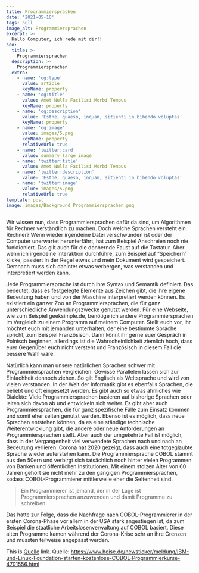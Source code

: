 ```yaml
---
title: Programmiersprachen
date: '2021-05-10'
tags: null
image_alt: Programmiersprachen
excerpt: >-
  Hallo Computer, ich rede mit dir!!
seo:
  title: >-
    Programmiersprachen
  description: >-
    Programmiersprachen
  extra:
    - name: 'og:type'
      value: article
      keyName: property
    - name: 'og:title'
      value: Amet Nulla Facilisi Morbi Tempus
      keyName: property
    - name: 'og:description'
      value: 'Estne, quaeso, inquam, sitienti in bibendo voluptas'
      keyName: property
    - name: 'og:image'
      value: images/5.png
      keyName: property
      relativeUrl: true
    - name: 'twitter:card'
      value: summary_large_image
    - name: 'twitter:title'
      value: Amet Nulla Facilisi Morbi Tempus
    - name: 'twitter:description'
      value: 'Estne, quaeso, inquam, sitienti in bibendo voluptas'
    - name: 'twitter:image'
      value: images/5.png
      relativeUrl: true
template: post
image: images/Background_Programmiersprachen.png
---
```

Wir wissen nun, dass Programmiersprachen dafür da sind, um Algorithmen für Rechner verständlich zu machen.
Doch welche Sprachen versteht ein Rechner? Wenn wieder irgendeine Datei verschwunden ist oder der Computer unerwartet herunterfährt, hat zum Beispiel  Anschreien noch nie funktioniert. Das gilt auch für die donnernde Faust auf die Tastatur. Aber wenn ich irgendeine Interaktion durchführe, zum Beispiel auf “Speichern” klicke, passiert in der Regel etwas und mein Dokument wird gespeichert. Demnach muss sich dahinter etwas verbergen, was verstanden und interpretiert werden kann.

Jede Programmiersprache ist durch ihre Syntax und Semantik definiert. Das bedeutet, dass es festgelegte Elemente aus Zeichen gibt, die ihre eigene Bedeutung haben und von der Maschine interpretiert werden können. 
Es existiert ein ganzer Zoo an Programmiersprachen, die für ganz unterschiedliche Anwendungszwecke genutzt werden. Für eine Webseite, wie zum Beispiel geeksimple.de, benötige ich andere Programmiersprachen im Vergleich zu einem Programm auf meinem Computer.
Stellt euch vor, ihr möchtet euch mit jemanden unterhalten, der eine bestimmte Sprache spricht, zum Beispiel Französisch. Dann könnt ihr gerne euer Gespräch in Polnisch beginnen, allerdings ist die Wahrscheinlichkeit ziemlich hoch, dass euer Gegenüber euch nicht versteht und Französisch in diesem Fall die bessere Wahl wäre. 

Natürlich kann man unsere natürlichen Sprachen schwer mit Programmiersprachen vergleichen. Gewisse Parallelen lassen sich zur Einfachheit dennoch ziehen. So gilt Englisch als Weltsprache und wird von vielen verstanden. In der Welt der Informatik gibt es ebenfalls Sprachen, die beliebt und oft eingesetzt werden. Es gibt auch so etwas ähnliches wie Dialekte: Viele Programmiersprachen basieren auf bisherige Sprachen oder leiten sich davon ab und entwickeln sich weiter. Es gibt aber auch Programmiersprachen, die für ganz spezifische Fälle zum Einsatz kommen und somit eher selten genutzt werden. Ebenso ist es möglich, dass neue Sprachen entstehen können, da es eine ständige technische Weiterentwicklung gibt, die andere oder neue Anforderungen an Programmiersprachen stellt. Aber auch der umgekehrte Fall ist möglich, dass in der Vergangenheit viel verwendete Sprachen nach und nach an Bedeutung verlieren. 
Corona hat 2020 gezeigt, dass auch eine totgeglaubte Sprache wieder auferstehen kann. 
Die Programmiersprache COBOL stammt aus den 50ern und verbirgt sich tatsächlich noch hinter vielen Programmen von Banken und öffentlichen Institutionen. Mit einem stolzen Alter von 60 Jahren gehört sie nicht mehr zu den gängigen Programmiersprachen, sodass COBOL-Programmierer mittlerweile eher die Seltenheit sind. 
> Ein Programmierer ist jemand, der in der Lage ist Programmiersprachen anzuwenden und damit Programme zu schreiben.

Das hatte zur Folge, dass die Nachfrage nach COBOL-Programmierer in der ersten Corona-Phase vor allem in der USA stark angestiegen ist, da zum Beispiel die staatliche Arbeitslosenverwaltung auf COBOL basiert. Diese alten Programme kamen während der Corona-Krise sehr an ihre Grenzen und mussten teilweise angepasst werden. 

This is [Quelle](http://example.com) link.
Quelle: https://www.heise.de/newsticker/meldung/IBM-und-Linux-Foundation-starten-kostenlose-COBOL-Programmierkurse-4701556.html

